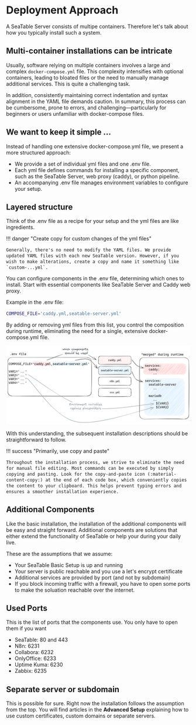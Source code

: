 # Deployment Approach

A SeaTable Server consists of multipe containers. Therefore let's talk about how you typically install such a system.

## Multi-container installations can be intricate

Usually, software relying on multiple containers involves a large and complex `docker-compose.yml` file. This complexity intensifies with optional containers, leading to bloated files or the need to manually manage additional services. This is quite a challenging task.

In addition, consistently maintaining correct indentation and syntax alignment in the YAML file demands caution. In summary, this process can be cumbersome, prone to errors, and challenging—particularly for beginners or users unfamiliar with docker-compose files.

## We want to keep it simple ...

Instead of handling one extensive docker-compose.yml file, we present a more structured approach:

- We provide a set of individual yml files and one .env file.
- Each yml file defines commands for installing a specific component, such as the SeaTable Server, web proxy (caddy), or python pipeline.
- An accompanying .env file manages environment variables to configure your setup.

## Layered structure

Think of the .env file as a recipe for your setup and the yml files are like ingredients.

!!! danger "Create copy for custom changes of the yml files"

    Generally, there's no need to modify the YAML files. We provide updated YAML files with each new SeaTable version. However, if you wish to make alterations, create a copy and name it something like `custom-...yml`.

You can configure components in the .env file, determining which ones to install. Start with essential components like SeaTable Server and Caddy web proxy.

Example in the .env file:

```bash
COMPOSE_FILE='caddy.yml,seatable-server.yml'
```

By adding or removing yml files from this list, you control the composition during runtime, eliminating the need for a single, extensive docker-compose.yml file.

![SeaTable Python Pipeline Page](../assets/images/layered-structure-seatable.png)

With this understanding, the subsequent installation descriptions should be straightforward to follow.

!!! success "Primarily, use copy and paste"

    Throughout the installation process, we strive to eliminate the need for manual file editing. Most commands can be executed by simply copying and pasting. Look for the copy-and-paste icon (:material-content-copy:) at the end of each code box, which conveniently copies the content to your clipboard. This helps prevent typing errors and ensures a smoother installation experience.

## Additional Components

Like the basic installation, the installation of the additional components will be easy and straight forward. Additional components are solutions that either extend the functionality of SeaTable or help your during your daily live.

These are the assumptions that we assume:

- Your SeaTable Basic Setup is up and running
- Your server is public reachable and you use a let's encrypt certificate
- Additional services are provided by port (and not by subdomain)
- If you block incoming traffic with a firewall, you have to open some ports to make the soluation reachable over the internet.

## Used Ports

This is the list of ports that the components use. You only have to open them if you want

- SeaTable: 80 and 443
- N8n: 6231
- Collabora: 6232
- OnlyOffice: 6233
- Uptime Kuma: 6230
- Zabbix: 6235

## Separate server or subdomain

This is possible for sure. Right now the installation follows the assumption from the top. You will find articles in the **Advanced Setup** explaining how to use custom certificates, custom domains or separate servers.
